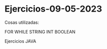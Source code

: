 # Ejercicios-09-05-2023

  Cosas utilizadas:

  FOR
  WHILE
  STRING
  INT
  BOOLEAN

Ejercicios JAVA
